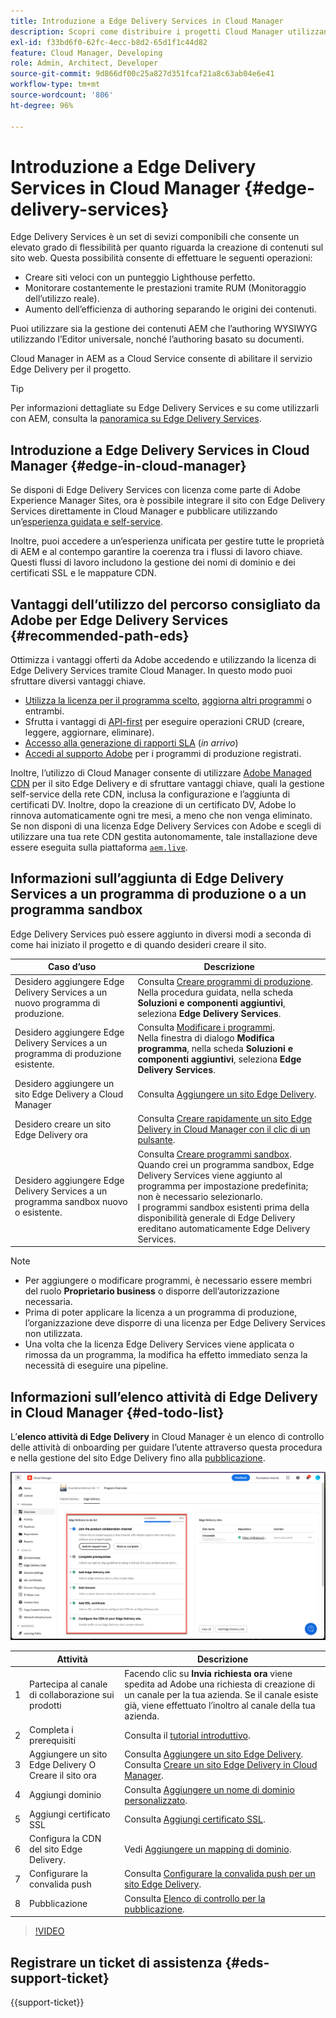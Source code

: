 ```yaml
---
title: Introduzione a Edge Delivery Services in Cloud Manager
description: Scopri come distribuire i progetti Cloud Manager utilizzando Edge Delivery Services.
exl-id: f33bd6f0-62fc-4ecc-b8d2-65d1f1c44d82
feature: Cloud Manager, Developing
role: Admin, Architect, Developer
source-git-commit: 9d866df00c25a827d351fcaf21a8c63ab04e6e41
workflow-type: tm+mt
source-wordcount: '806'
ht-degree: 96%

---
```



# Introduzione a Edge Delivery Services in Cloud Manager {#edge-delivery-services}

Edge Delivery Services è un set di sevizi componibili che consente un elevato grado di flessibilità per quanto riguarda la creazione di contenuti sul sito web. Questa possibilità consente di effettuare le seguenti operazioni:

* Creare siti veloci con un punteggio Lighthouse perfetto.
* Monitorare costantemente le prestazioni tramite RUM (Monitoraggio dell’utilizzo reale).
* Aumento dell’efficienza di authoring separando le origini dei contenuti.

Puoi utilizzare sia la gestione dei contenuti AEM che l’authoring WYSIWYG utilizzando l’Editor universale, nonché l’authoring basato su documenti.

Cloud Manager in AEM as a Cloud Service consente di abilitare il servizio Edge Delivery per il progetto.

>[!TIP]
>
>Per informazioni dettagliate su Edge Delivery Services e su come utilizzarli con AEM, consulta la [panoramica su Edge Delivery Services](/help/edge/overview.md).

## Introduzione a Edge Delivery Services in Cloud Manager {#edge-in-cloud-manager}

Se disponi di Edge Delivery Services con licenza come parte di Adobe Experience Manager Sites, ora è possibile integrare il sito con Edge Delivery Services direttamente in Cloud Manager e pubblicare utilizzando un’[esperienza guidata e self-service](/help/implementing/cloud-manager/getting-access-to-aem-in-cloud/creating-production-programs.md).

Inoltre, puoi accedere a un’esperienza unificata per gestire tutte le proprietà di AEM e al contempo garantire la coerenza tra i flussi di lavoro chiave. Questi flussi di lavoro includono la gestione dei nomi di dominio e dei certificati SSL e le mappature CDN.

## Vantaggi dell’utilizzo del percorso consigliato da Adobe per Edge Delivery Services {#recommended-path-eds}

Ottimizza i vantaggi offerti da Adobe accedendo e utilizzando la licenza di Edge Delivery Services tramite Cloud Manager. In questo modo puoi sfruttare diversi vantaggi chiave.

* [Utilizza la licenza per il programma scelto](/help/implementing/cloud-manager/edge-delivery/add-edge-delivery-site.md), [aggiorna altri programmi](/help/implementing/cloud-manager/edge-delivery/manage-edge-delivery-sites.md) o entrambi.
* Sfrutta i vantaggi di [API-first](https://developer.adobe.com/experience-cloud/experience-manager-apis/) per eseguire operazioni CRUD (creare, leggere, aggiornare, eliminare).
* [Accesso alla generazione di rapporti SLA](/help/implementing/cloud-manager/sla-reporting.md) (*in arrivo*)
* [Accedi al supporto Adobe](/help/edge/overview.md#support-ticket) per i programmi di produzione registrati.

Inoltre, l’utilizzo di Cloud Manager consente di utilizzare [Adobe Managed CDN](/help/implementing/dispatcher/cdn.md#aem-managed-cdn) per il sito Edge Delivery e di sfruttare vantaggi chiave, quali la gestione self-service della rete CDN, inclusa la configurazione e l’aggiunta di certificati DV. Inoltre, dopo la creazione di un certificato DV, Adobe lo rinnova automaticamente ogni tre mesi, a meno che non venga eliminato. Se non disponi di una licenza Edge Delivery Services con Adobe e scegli di utilizzare una tua rete CDN gestita autonomamente, tale installazione deve essere eseguita sulla piattaforma [`aem.live`](https://www.aem.live/docs/go-live-checklist#cdn-configuration).


## Informazioni sull’aggiunta di Edge Delivery Services a un programma di produzione o a un programma sandbox

 Edge Delivery Services può essere aggiunto in diversi modi a seconda di come hai iniziato il progetto e di quando desideri creare il sito.

| Caso d’uso | Descrizione |
| --- | --- |
| Desidero aggiungere Edge Delivery Services a un nuovo programma di produzione. | Consulta [Creare programmi di produzione](/help/implementing/cloud-manager/getting-access-to-aem-in-cloud/creating-production-programs.md).<br>Nella procedura guidata, nella scheda **Soluzioni e componenti aggiuntivi**, seleziona **Edge Delivery Services**. |
| Desidero aggiungere Edge Delivery Services a un programma di produzione esistente. | Consulta [Modificare i programmi](/help/implementing/cloud-manager/getting-access-to-aem-in-cloud/editing-programs.md).<br>Nella finestra di dialogo **Modifica programma**, nella scheda **Soluzioni e componenti aggiuntivi**, seleziona **Edge Delivery Services**. |
| Desidero aggiungere un sito Edge Delivery a Cloud Manager | Consulta [Aggiungere un sito Edge Delivery](/help/implementing/cloud-manager/edge-delivery/add-edge-delivery-site.md). |
| Desidero creare un sito Edge Delivery ora | Consulta [Creare rapidamente un sito Edge Delivery in Cloud Manager con il clic di un pulsante](/help/implementing/cloud-manager/edge-delivery/create-edge-delivery-site.md). |
| Desidero aggiungere Edge Delivery Services a un programma sandbox nuovo o esistente. | Consulta [Creare programmi sandbox](/help/implementing/cloud-manager/getting-access-to-aem-in-cloud/creating-sandbox-programs.md).<br>Quando crei un programma sandbox, Edge Delivery Services viene aggiunto al programma per impostazione predefinita; non è necessario selezionarlo.<br>I programmi sandbox esistenti prima della disponibilità generale di Edge Delivery ereditano automaticamente Edge Delivery Services. |

>[!NOTE]
>
>* Per aggiungere o modificare programmi, è necessario essere membri del ruolo **Proprietario business** o disporre dell’autorizzazione necessaria.
>* Prima di poter applicare la licenza a un programma di produzione, l’organizzazione deve disporre di una licenza per Edge Delivery Services non utilizzata.
>* Una volta che la licenza Edge Delivery Services viene applicata o rimossa da un programma, la modifica ha effetto immediato senza la necessità di eseguire una pipeline.


## Informazioni sull’elenco attività di Edge Delivery in Cloud Manager {#ed-todo-list}

<!-- &#x2460; for "1" inside circle -->

L’**elenco attività di Edge Delivery** in Cloud Manager è un elenco di controllo delle attività di onboarding per guidare l’utente attraverso questa procedura e nella gestione del sito Edge Delivery fino alla [pubblicazione](/help/journey-onboarding/go-live-checklist.md).

![Elenco attività di un sito Edge Delivery in Cloud Manager](/help/implementing/cloud-manager/assets/cm-eds-todo-list.png)

|   | Attività | Descrizione |
| --- | --- | --- |
| 1 | Partecipa al canale di collaborazione sui prodotti | Facendo clic su **Invia richiesta ora** viene spedita ad Adobe una richiesta di creazione di un canale per la tua azienda. Se il canale esiste già, viene effettuato l’inoltro al canale della tua azienda. |
| 2 | Completa i prerequisiti | Consulta il [tutorial introduttivo](https://www.aem.live/developer/tutorial). |
| 3 | Aggiungere un sito Edge Delivery O <br>Creare il sito ora | Consulta [Aggiungere un sito Edge Delivery](#eds-add-site).<br>Consulta [Creare un sito Edge Delivery in Cloud Manager](/help/implementing/cloud-manager/edge-delivery/create-edge-delivery-site.md). |
| 4 | Aggiungi dominio | Consulta [Aggiungere un nome di dominio personalizzato](/help/implementing/cloud-manager/custom-domain-names/add-custom-domain-name.md). |
| 5 | Aggiungi certificato SSL | Consulta [Aggiungi certificato SSL](/help/implementing/cloud-manager/managing-ssl-certifications/add-ssl-certificate.md). |
| 6 | Configura la CDN del sito Edge Delivery. | Vedi [Aggiungere un mapping di dominio](/help/implementing/cloud-manager/domain-mappings/add-domain-mapping.md). |
| 7 | Configurare la convalida push | Consulta [Configurare la convalida push per un sito Edge Delivery](/help/implementing/cloud-manager/edge-delivery/cdn-setup-push-invalidation.md). |
| 8 | Pubblicazione | Consulta [Elenco di controllo per la pubblicazione](/help/edge/docs/go-live-checklist.md). |

>[!VIDEO](https://video.tv.adobe.com/v/3441569?learn=on&captions=ita)

## Registrare un ticket di assistenza {#eds-support-ticket}

{{support-ticket}}



